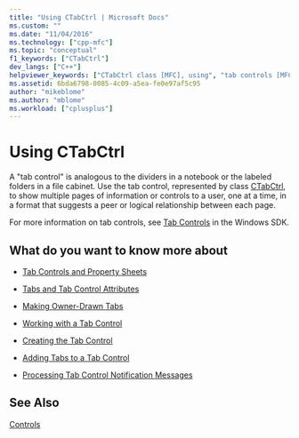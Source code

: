 ```yaml
---
title: "Using CTabCtrl | Microsoft Docs"
ms.custom: ""
ms.date: "11/04/2016"
ms.technology: ["cpp-mfc"]
ms.topic: "conceptual"
f1_keywords: ["CTabCtrl"]
dev_langs: ["C++"]
helpviewer_keywords: ["CTabCtrl class [MFC], using", "tab controls [MFC], using"]
ms.assetid: 6bda6798-0085-4c09-a5ea-fe0e97af5c95
author: "mikeblome"
ms.author: "mblome"
ms.workload: ["cplusplus"]
---
```

# Using CTabCtrl
A "tab control" is analogous to the dividers in a notebook or the labeled folders in a file cabinet. Use the tab control, represented by class [CTabCtrl](../mfc/reference/ctabctrl-class.md), to show multiple pages of information or controls to a user, one at a time, in a format that suggests a peer or logical relationship between each page.  
  
 For more information on tab controls, see [Tab Controls](https://msdn.microsoft.com/library/windows/desktop/bb760550) in the Windows SDK.  
  
## What do you want to know more about  
  
-   [Tab Controls and Property Sheets](../mfc/tab-controls-and-property-sheets.md)  
  
-   [Tabs and Tab Control Attributes](../mfc/tabs-and-tab-control-attributes.md)  
  
-   [Making Owner-Drawn Tabs](../mfc/making-owner-drawn-tabs.md)  
  
-   [Working with a Tab Control](../mfc/working-with-a-tab-control.md)  
  
-   [Creating the Tab Control](../mfc/creating-the-tab-control.md)  
  
-   [Adding Tabs to a Tab Control](../mfc/adding-tabs-to-a-tab-control.md)  
  
-   [Processing Tab Control Notification Messages](../mfc/processing-tab-control-notification-messages.md)  
  
## See Also  
 [Controls](../mfc/controls-mfc.md)

